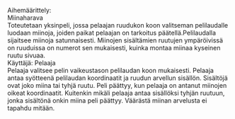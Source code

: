 Aihemäärittely:    
Miinaharava    
Toteutetaan yksinpeli, jossa pelaajan ruudukon koon valitseman pelilaudalle luodaan miinoja, joiden paikat pelaajan on tarkoitus päätellä.Pelilaudalla sijaitsee miinoja satunnaisesti. Miinojen sisältämien ruutujen ympäröivissä on ruuduissa on numerot sen mukaisesti, kuinka montaa miinaa kyseinen ruutu sivuaa.      
Käyttäjä: Pelaaja   
Pelaaja valitsee pelin vaikeustason pelilaudan koon mukaisesti. Pelaaja antaa syötteenä pelilaudan koordinaatit ja ruudun arvellun sisällön. Sisältöjä ovat joko miina tai tyhjä ruutu. Peli päättyy, kun pelaaja on antanut miinojen oikeat koordinaatit. Kuitenkin mikäli pelaaja antaa sisällöksi tyhjän ruutuun, jonka sisältönä onkin miina peli päättyy. Väärästä miinan arvelusta ei tapahdu mitään.

